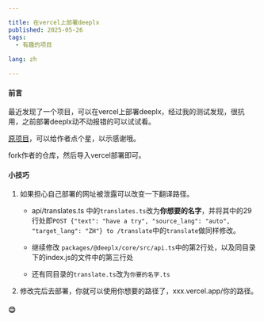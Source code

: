 ```yaml
---

title: 在vercel上部署deeplx
published: 2025-05-26
tags:
  - 有趣的项目
  
lang: zh

---
```


#### 前言

最近发现了一个项目，可以在vercel上部署deeplx，经过我的测试发现，很抗用，之前部署deeplx动不动报错的可以试试看。

[原项目](https://github.com/un-ts/deeplx)，可以给作者点个星，以示感谢哦。

fork作者的仓库，然后导入vercel部署即可。

#### 小技巧

1. 如果担心自己部署的网址被泄露可以改变一下翻译路径。        
   
   - api/translates.ts    中的``translates.ts``改为**你想要的名字**，并将其中的29行处即``POST {"text": "have a try", "source_lang": "auto", "target_lang": "ZH"} to /translate``中的``translate``做同样修改。
   
   - 继续修改 ```packages/@deeplx/core/src/api.ts```中的第2行处，以及同目录下的index.js的文件中的第三行处
   
   - 还有同目录的```translate.ts```改为```你要的名字.ts```     

2. 修改完后去部署，你就可以使用你想要的路径了，xxx.vercel.app/你的路径。

#### 😉
